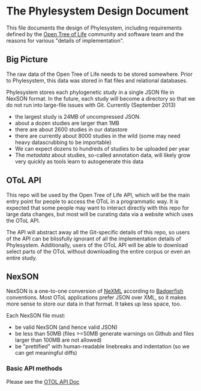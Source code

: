 # The Phylesystem Design Document

This file documents the design of Phylesystem, including requirements defined by
the [Open Tree of Life](http://opentreeoflife.org) community and software team
and the reasons for various "details of implementation".

## Big Picture

The raw data of the Open Tree of Life needs to be stored somewhere. Prior to
Phylesystem, this data was stored in flat files and relational databases.

Phylesystem stores each phylogenetic study in a single JSON file in NexSON
format.  In the future, each study will become a directory so that we do not
run into large-file issues with Git. Currently (September 2013)

* the largest study is 24MB of uncompressed JSON.
* about a dozen studies are larger than 1MB
* there are about 2600 studies in our datastore
* there are currently about 8000 studies in the wild (some may need heavy datascrubbing to be importable)
* We can expect dozens to hundreds of studies to be uploaded per year
* The *metadata* about studies, so-called annotation data, will likely grow very quickly as tools learn to autogenerate this data

## OToL API

This repo will be used by the Open Tree of Life API, which will be the main
entry point for people to access the OToL in a programmatic way. It is expected
that some people may want to interact directly with this repo for large data
changes, but most will be curating data via a website which uses the OToL API.

The API will abstract away all the Git-specific details of this repo, so users
of the API can be blissfully ignorant of all the implementation details of
Phylesystem.  Additionally, users of the OToL API will be able to download select
parts of the OToL without downloading the entire corpus or even an entire
study.

## NexSON

NexSON is a one-to-one conversion of [NeXML](http://nexml.org) according to
[Badgerfish](http://badgerfish.ning.com/) conventions.  Most OToL applications
prefer JSON over XML, so it makes more sense to store our data in that format.
It takes up less space, too.

Each NexSON file must:

* be valid NexSON (and hence valid JSON)
* be less than 50MB (files >=50MB generate warnings on Github and files larger than 100MB are not allowed)
* be "prettified" with human-readable linebreaks and indentation (so we can get meaningful diffs)


### Basic API methods

Please see the [OTOL API Doc](https://github.com/OpenTreeOfLife/api.opentreeoflife.org/tree/master/docs)
